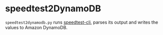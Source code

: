 # speedtest2DynamoDB

`speedtest2dynamodb.py` runs [speedtest-cli](https://github.com/sivel/speedtest-cli), parses its output and writes the values to Amazon DynamoDB.
